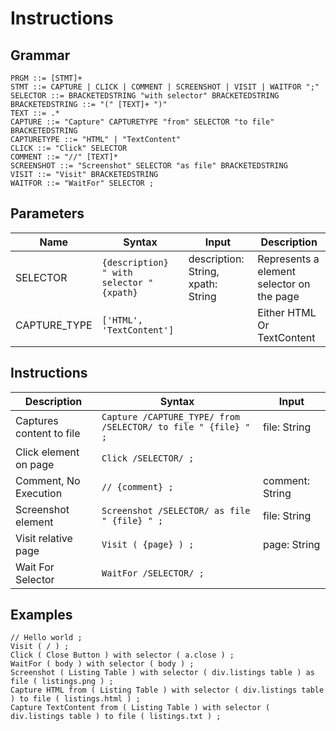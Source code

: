 # Instructions

## Grammar
```text
PRGM ::= [STMT]+
STMT ::= CAPTURE | CLICK | COMMENT | SCREENSHOT | VISIT | WAITFOR ";"
SELECTOR ::= BRACKETEDSTRING "with selector" BRACKETEDSTRING
BRACKETEDSTRING ::= "(" [TEXT]+ ")"
TEXT ::= .*
CAPTURE ::= "Capture" CAPTURETYPE "from" SELECTOR "to file" BRACKETEDSTRING
CAPTURETYPE ::= "HTML" | "TextContent"
CLICK ::= "Click" SELECTOR
COMMENT ::= "//" [TEXT]*
SCREENSHOT ::= "Screenshot" SELECTOR "as file" BRACKETEDSTRING
VISIT ::= "Visit" BRACKETEDSTRING
WAITFOR ::= "WaitFor" SELECTOR ;
```

## Parameters
| Name         | Syntax                                      | Input                              | Description                               |
|--------------|---------------------------------------------|------------------------------------|-------------------------------------------|
| SELECTOR     | ` {description} " with selector " {xpath} ` | description: String, xpath: String | Represents a element selector on the page |
| CAPTURE_TYPE | `['HTML', 'TextContent']`                   |                                    | Either HTML Or TextContent                |

## Instructions
| Description              | Syntax                                                        | Input           |
|--------------------------|---------------------------------------------------------------|-----------------|
| Captures content to file | `Capture /CAPTURE_TYPE/ from /SELECTOR/ to file " {file} " ;` | file: String    |
| Click element on page    | `Click /SELECTOR/ ;`                                          |                 |
| Comment, No Execution    | `// {comment} ;`                                              | comment: String |
| Screenshot element       | `Screenshot /SELECTOR/ as file " {file} " ;`                  | file: String    |
| Visit relative page      | `Visit ( {page} ) ;`                                          | page: String    |
| Wait For Selector        | `WaitFor /SELECTOR/ ; `                                       |                 |

## Examples
```text
// Hello world ;
Visit ( / ) ;
Click ( Close Button ) with selector ( a.close ) ;
WaitFor ( body ) with selector ( body ) ;
Screenshot ( Listing Table ) with selector ( div.listings table ) as file ( listings.png ) ;
Capture HTML from ( Listing Table ) with selector ( div.listings table ) to file ( listings.html ) ; 
Capture TextContent from ( Listing Table ) with selector ( div.listings table ) to file ( listings.txt ) ;
```